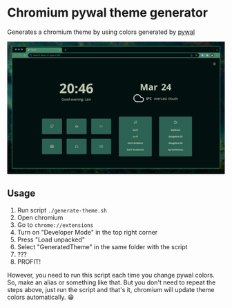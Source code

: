 # Chromium pywal theme generator

Generates a chromium theme by using colors generated by [pywal](https://github.com/dylanaraps/pywal)

![Screenshot](./Screenshots/screenshot.png)

## Usage

1. Run script `./generate-theme.sh`
2. Open chromium
3. Go to `chrome://extensions`
4. Turn on "Developer Mode" in the top right corner
5. Press "Load unpacked"
6. Select "GeneratedTheme" in the same folder with the script
7. ???
8. PROFIT!

However, you need to run this script each time you change pywal colors.
So, make an alias or something like that.
But you don't need to repeat the steps above, just run the script and that's it, chromium will update theme colors automatically. 😁
